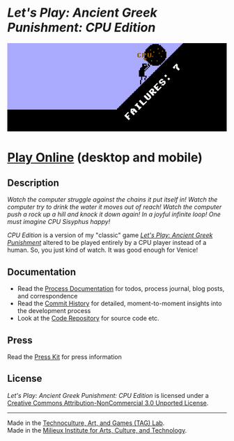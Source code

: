 # *Let's Play: Ancient Greek Punishment: CPU Edition*

![](images/cpu-edition-banner.png)

# [Play Online](http://www.pippinbarr.com/letsplayancientgreekpunishmentcpuedition/) (desktop and mobile)

## Description
*Watch the computer struggle against the chains it put itself in! Watch the computer try to drink the water it moves out of reach! Watch the computer push a rock up a hill and knock it down again! In a joyful infinite loop! One must imagine CPU Sisyphus happy!*

*CPU Edition* is a version of my "classic" game [*Let's Play: Ancient Greek Punishment*](https://www.pippinbarr.com/lets-play-ancient-greek-punishment/info) altered to be played entirely by a CPU player instead of a human. So, you just kind of watch. It was good enough for Venice!

## Documentation
* Read the [Process Documentation](../process) for todos, process journal, blog posts, and correspondence
* Read the [Commit History](https://github.com/pippinbarr/letsplayancientgreekpunishmentcpuedition/commits/master) for detailed, moment-to-moment insights into the development process
* Look at the [Code Repository](https://github.com/pippinbarr/letsplayancientgreekpunishmentcpuedition) for source code etc.

## Press
Read the [Press Kit](../press) for press information

## License
_Let's Play: Ancient Greek Punishment: CPU Edition_ is licensed under a [Creative Commons Attribution-NonCommercial 3.0 Unported License](http://creativecommons.org/licenses/by-nc/3.0/).

---

Made in the [Technoculture, Art, and Games (TAG) Lab](http://tag.hexagram.ca/).  
Made in the [Milieux Institute for Arts, Culture, and Technology](http://milieux.concordia.ca/).
